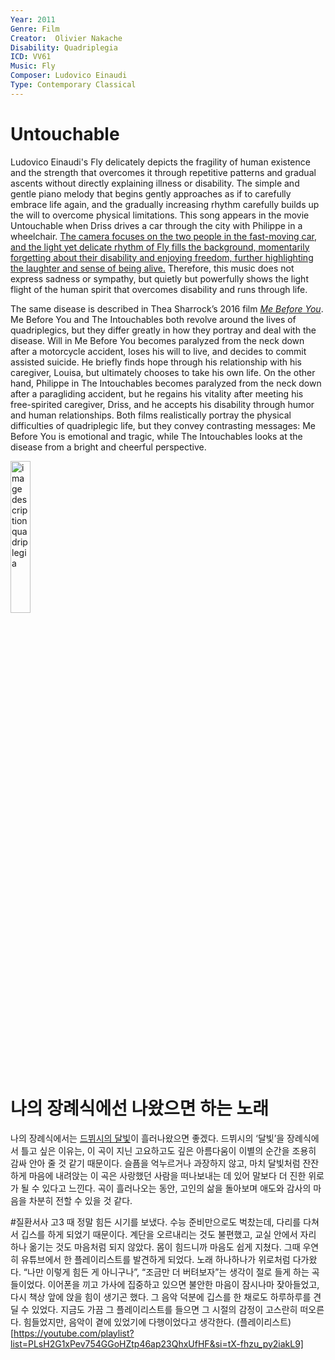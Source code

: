 ```yaml
---
Year: 2011
Genre: Film
Creator:  Olivier Nakache
Disability: Quadriplegia
ICD: VV61
Music: Fly
Composer: Ludovico Einaudi
Type: Contemporary Classical
---
```


# Untouchable

Ludovico Einaudi's Fly delicately depicts the fragility of human existence and the strength that overcomes it through repetitive patterns and gradual ascents without directly explaining illness or disability. The simple and gentle piano melody that begins gently approaches as if to carefully embrace life again, and the gradually increasing rhythm carefully builds up the will to overcome physical limitations. This song appears in the movie Untouchable when Driss drives a car through the city with Philippe in a wheelchair. [The camera focuses on the two people in the fast-moving car, and the light yet delicate rhythm of Fly fills the background, momentarily forgetting about their disability and enjoying freedom, further highlighting the laughter and sense of being alive.](https://youtu.be/kYiIsoMVQCY?si=lKGutVNQBCU8gxVj) Therefore, this music does not express sadness or sympathy, but quietly but powerfully shows the light flight of the human spirit that overcomes disability and runs through life.

The same disease is described in Thea Sharrock’s 2016 film [*Me Before You*](kim_minjung.md). Me Before You and The Intouchables both revolve around the lives of quadriplegics, but they differ greatly in how they portray and deal with the disease. Will in Me Before You becomes paralyzed from the neck down after a motorcycle accident, loses his will to live, and decides to commit assisted suicide. He briefly finds hope through his relationship with his caregiver, Louisa, but ultimately chooses to take his own life. On the other hand, Philippe in The Intouchables becomes paralyzed from the neck down after a paragliding accident, but he regains his vitality after meeting his free-spirited caregiver, Driss, and he accepts his disability through humor and human relationships. Both films realistically portray the physical difficulties of quadriplegic life, but they convey contrasting messages: Me Before You is emotional and tragic, while The Intouchables looks at the disease from a bright and cheerful perspective.

<img src="./heo_taeyoung_img.png" alt="image description quadriplegia" style="width:25%;" />

# 나의 장례식에선 나왔으면 하는 노래

나의 장례식에서는 [드뷔시의 달빛](https://youtu.be/xl6qDlPCTUM?si=1e96L6h_RLVzX2eG)이 흘러나왔으면 좋겠다. 드뷔시의 ‘달빛’을 장례식에서 틀고 싶은 이유는, 이 곡이 지닌 고요하고도 깊은 아름다움이 이별의 순간을 조용히 감싸 안아 줄 것 같기 때문이다. 슬픔을 억누르거나 과장하지 않고, 마치 달빛처럼 잔잔하게 마음에 내려앉는 이 곡은 사랑했던 사람을 떠나보내는 데 있어 말보다 더 진한 위로가 될 수 있다고 느낀다. 곡이 흘러나오는 동안, 고인의 삶을 돌아보며 애도와 감사의 마음을 차분히 전할 수 있을 것 같다.

#질환서사
고3 때 정말 힘든 시기를 보냈다. 수능 준비만으로도 벅찼는데, 다리를 다쳐서 깁스를 하게 되었기 때문이다. 계단을 오르내리는 것도 불편했고, 교실 안에서 자리 하나 옮기는 것도 마음처럼 되지 않았다. 몸이 힘드니까 마음도 쉽게 지쳤다. 그때 우연히 유튜브에서 한 플레이리스트를 발견하게 되었다. 노래 하나하나가 위로처럼 다가왔다. “나만 이렇게 힘든 게 아니구나”, “조금만 더 버텨보자”는 생각이 절로 들게 하는 곡들이었다. 이어폰을 끼고 가사에 집중하고 있으면 불안한 마음이 잠시나마 잦아들었고, 다시 책상 앞에 앉을 힘이 생기곤 했다. 그 음악 덕분에 깁스를 한 채로도 하루하루를 견딜 수 있었다. 지금도 가끔 그 플레이리스트를 들으면 그 시절의 감정이 고스란히 떠오른다. 힘들었지만, 음악이 곁에 있었기에 다행이었다고 생각한다.
(플레이리스트)[https://youtube.com/playlist?list=PLsH2G1xPev754GGoHZtp46ap23QhxUfHF&si=tX-fhzu_py2iakL9]
